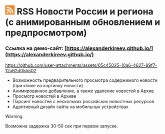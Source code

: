 # <img src="./src/assets/rss-logo.png" width="30px"></img> RSS Новости России и региона (с анимированным обновлением и предпросмотром)

### Ссылка на демо-сайт: [https://alexanderkireev.github.io/](https://alexanderkireev.github.io/)


https://github.com/user-attachments/assets/05c45025-10a6-4627-89f7-12a62d05b502

- Возможность предварительного просмотра содержимого новости (при клике на картинку новости)
- Анимированное добавление, а также удаление новостей в Архив
- Просмотр новостей в Архиве
- Парсинг новостей с нескольких российских новостных ресурсов
- Адаптивный дизайн сайта на мобильных устройствах


> [!WARNING]  
> Возможна задержка 30-50 сек при первом запуске.





